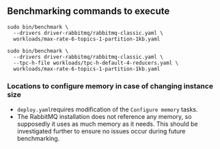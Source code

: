 ## Benchmarking commands to execute

```
sudo bin/benchmark \
  --drivers driver-rabbitmq/rabbitmq-classic.yaml \
  workloads/max-rate-6-topics-1-partition-1kb.yaml
```

```
sudo bin/benchmark \
  --drivers driver-rabbitmq/rabbitmq-classic.yaml \
  --tpc-h-file workloads/tpc-h-default-4-reducers.yaml \
  workloads/max-rate-6-topics-1-partition-1kb.yaml
```

### Locations to configure memory in case of changing instance size

* `deploy.yaml`requires modification of the `Configure memory` tasks.
* The RabbitMQ installation does not reference any memory, so supposedly it uses as much memory as it needs. This should be investigated further to ensure no issues occur during future benchmarking.

